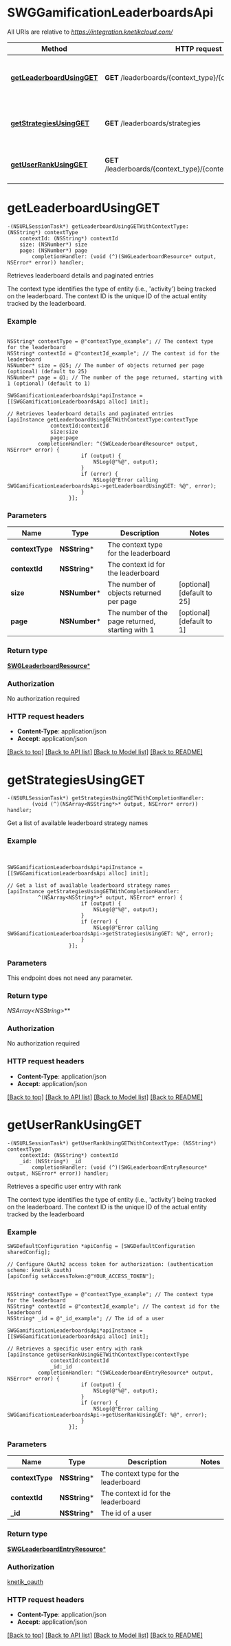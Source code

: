 # SWGGamificationLeaderboardsApi

All URIs are relative to *https://integration.knetikcloud.com/*

Method | HTTP request | Description
------------- | ------------- | -------------
[**getLeaderboardUsingGET**](SWGGamificationLeaderboardsApi.md#getleaderboardusingget) | **GET** /leaderboards/{context_type}/{context_id} | Retrieves leaderboard details and paginated entries
[**getStrategiesUsingGET**](SWGGamificationLeaderboardsApi.md#getstrategiesusingget) | **GET** /leaderboards/strategies | Get a list of available leaderboard strategy names
[**getUserRankUsingGET**](SWGGamificationLeaderboardsApi.md#getuserrankusingget) | **GET** /leaderboards/{context_type}/{context_id}/users/{id}/rank | Retrieves a specific user entry with rank


# **getLeaderboardUsingGET**
```objc
-(NSURLSessionTask*) getLeaderboardUsingGETWithContextType: (NSString*) contextType
    contextId: (NSString*) contextId
    size: (NSNumber*) size
    page: (NSNumber*) page
        completionHandler: (void (^)(SWGLeaderboardResource* output, NSError* error)) handler;
```

Retrieves leaderboard details and paginated entries

The context type identifies the type of entity (i.e., 'activity') being tracked on the leaderboard. The context ID is the unique ID of the actual entity tracked by the leaderboard.

### Example 
```objc

NSString* contextType = @"contextType_example"; // The context type for the leaderboard
NSString* contextId = @"contextId_example"; // The context id for the leaderboard
NSNumber* size = @25; // The number of objects returned per page (optional) (default to 25)
NSNumber* page = @1; // The number of the page returned, starting with 1 (optional) (default to 1)

SWGGamificationLeaderboardsApi*apiInstance = [[SWGGamificationLeaderboardsApi alloc] init];

// Retrieves leaderboard details and paginated entries
[apiInstance getLeaderboardUsingGETWithContextType:contextType
              contextId:contextId
              size:size
              page:page
          completionHandler: ^(SWGLeaderboardResource* output, NSError* error) {
                        if (output) {
                            NSLog(@"%@", output);
                        }
                        if (error) {
                            NSLog(@"Error calling SWGGamificationLeaderboardsApi->getLeaderboardUsingGET: %@", error);
                        }
                    }];
```

### Parameters

Name | Type | Description  | Notes
------------- | ------------- | ------------- | -------------
 **contextType** | **NSString***| The context type for the leaderboard | 
 **contextId** | **NSString***| The context id for the leaderboard | 
 **size** | **NSNumber***| The number of objects returned per page | [optional] [default to 25]
 **page** | **NSNumber***| The number of the page returned, starting with 1 | [optional] [default to 1]

### Return type

[**SWGLeaderboardResource***](SWGLeaderboardResource.md)

### Authorization

No authorization required

### HTTP request headers

 - **Content-Type**: application/json
 - **Accept**: application/json

[[Back to top]](#) [[Back to API list]](../README.md#documentation-for-api-endpoints) [[Back to Model list]](../README.md#documentation-for-models) [[Back to README]](../README.md)

# **getStrategiesUsingGET**
```objc
-(NSURLSessionTask*) getStrategiesUsingGETWithCompletionHandler: 
        (void (^)(NSArray<NSString*>* output, NSError* error)) handler;
```

Get a list of available leaderboard strategy names

### Example 
```objc


SWGGamificationLeaderboardsApi*apiInstance = [[SWGGamificationLeaderboardsApi alloc] init];

// Get a list of available leaderboard strategy names
[apiInstance getStrategiesUsingGETWithCompletionHandler: 
          ^(NSArray<NSString*>* output, NSError* error) {
                        if (output) {
                            NSLog(@"%@", output);
                        }
                        if (error) {
                            NSLog(@"Error calling SWGGamificationLeaderboardsApi->getStrategiesUsingGET: %@", error);
                        }
                    }];
```

### Parameters
This endpoint does not need any parameter.

### Return type

**NSArray<NSString*>***

### Authorization

No authorization required

### HTTP request headers

 - **Content-Type**: application/json
 - **Accept**: application/json

[[Back to top]](#) [[Back to API list]](../README.md#documentation-for-api-endpoints) [[Back to Model list]](../README.md#documentation-for-models) [[Back to README]](../README.md)

# **getUserRankUsingGET**
```objc
-(NSURLSessionTask*) getUserRankUsingGETWithContextType: (NSString*) contextType
    contextId: (NSString*) contextId
    _id: (NSString*) _id
        completionHandler: (void (^)(SWGLeaderboardEntryResource* output, NSError* error)) handler;
```

Retrieves a specific user entry with rank

The context type identifies the type of entity (i.e., 'activity') being tracked on the leaderboard. The context ID is the unique ID of the actual entity tracked by the leaderboard

### Example 
```objc
SWGDefaultConfiguration *apiConfig = [SWGDefaultConfiguration sharedConfig];

// Configure OAuth2 access token for authorization: (authentication scheme: knetik_oauth)
[apiConfig setAccessToken:@"YOUR_ACCESS_TOKEN"];


NSString* contextType = @"contextType_example"; // The context type for the leaderboard
NSString* contextId = @"contextId_example"; // The context id for the leaderboard
NSString* _id = @"_id_example"; // The id of a user

SWGGamificationLeaderboardsApi*apiInstance = [[SWGGamificationLeaderboardsApi alloc] init];

// Retrieves a specific user entry with rank
[apiInstance getUserRankUsingGETWithContextType:contextType
              contextId:contextId
              _id:_id
          completionHandler: ^(SWGLeaderboardEntryResource* output, NSError* error) {
                        if (output) {
                            NSLog(@"%@", output);
                        }
                        if (error) {
                            NSLog(@"Error calling SWGGamificationLeaderboardsApi->getUserRankUsingGET: %@", error);
                        }
                    }];
```

### Parameters

Name | Type | Description  | Notes
------------- | ------------- | ------------- | -------------
 **contextType** | **NSString***| The context type for the leaderboard | 
 **contextId** | **NSString***| The context id for the leaderboard | 
 **_id** | **NSString***| The id of a user | 

### Return type

[**SWGLeaderboardEntryResource***](SWGLeaderboardEntryResource.md)

### Authorization

[knetik_oauth](../README.md#knetik_oauth)

### HTTP request headers

 - **Content-Type**: application/json
 - **Accept**: application/json

[[Back to top]](#) [[Back to API list]](../README.md#documentation-for-api-endpoints) [[Back to Model list]](../README.md#documentation-for-models) [[Back to README]](../README.md)

